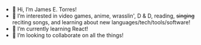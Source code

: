 - 👋 Hi, I’m James E. Torres!
- 👀 I’m interested in video games, anime, wrasslin', D & D, reading, ~~singing~~ reciting songs, and learning about new languages/tech/tools/software!
- 🌱 I’m currently learning React!
- 💞️ I’m looking to collaborate on all the things!

<!---
TorresJamesE/TorresJamesE is a ✨ special ✨ repository because its `README.md` (this file) appears on your GitHub profile.
You can click the Preview link to take a look at your changes.
--->
